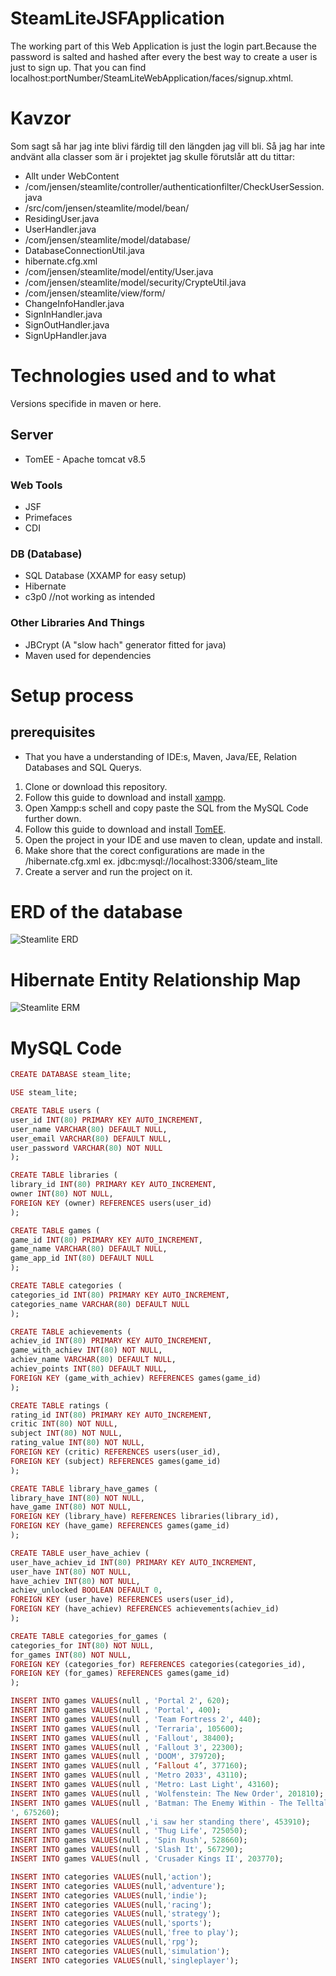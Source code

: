 # SteamLiteJSFApplication
The working part of this Web Application is just the login part.Because the password is salted and hashed after every the best way to create a user is just to sign up. That you can find localhost:portNumber/SteamLiteWebApplication/faces/signup.xhtml.
# Kavzor
Som sagt så har jag inte blivi färdig till den längden jag vill bli. Så jag har inte andvänt alla classer som är i projektet jag skulle förutslår att du tittar:
* Allt under WebContent
* /com/jensen/steamlite/controller/authenticationfilter/CheckUserSession.java
* /src/com/jensen/steamlite/model/bean/
* ResidingUser.java
* UserHandler.java
* /com/jensen/steamlite/model/database/
* DatabaseConnectionUtil.java
* hibernate.cfg.xml
* /com/jensen/steamlite/model/entity/User.java
* /com/jensen/steamlite/model/security/CrypteUtil.java
* /com/jensen/steamlite/view/form/
* ChangeInfoHandler.java
* SignInHandler.java
* SignOutHandler.java
* SignUpHandler.java

# Technologies used and to what
Versions specifide in maven or here.
## Server
* TomEE - Apache tomcat v8.5

### Web Tools
* JSF 
* Primefaces
* CDI

### DB (Database) 
* SQL Database (XXAMP for easy setup)
* Hibernate
* c3p0 //not working as intended

### Other Libraries And Things
* JBCrypt (A "slow hach" generator fitted for java)
* Maven used for dependencies

# Setup process

## prerequisites 
* That you have a understanding of IDE:s, Maven, Java/EE, Relation Databases and SQL Querys. 

1. Clone or download this repository.
2. Follow this guide to download and install [xampp](https://www.youtube.com/watch?v=xdvVKywGlc0).
3. Open Xampp:s schell and copy paste the SQL from the MySQL Code further down.
4. Follow this guide to download and install [TomEE](http://tomee.apache.org/installing-tomee.html).
5. Open the project in your IDE and use maven to clean, update and install.
6. Make shore that the corect configurations are made in the /hibernate.cfg.xml ex. <property name="hibernate.connection.url">jdbc:mysql://localhost:3306/steam_lite</property>
7. Create a server and run the project on it. 

# ERD of the database
![Steamlite ERD](https://github.com/Wedsa95/HibernateSteamLite/blob/master/SteamLite/img/SteamSkinERD.jpg)

# Hibernate Entity Relationship Map
![Steamlite ERM](https://github.com/Wedsa95/HibernateSteamLite/blob/master/SteamLite/img/SteamSkinHR.jpg)

# MySQL Code
```ruby
CREATE DATABASE steam_lite;

USE steam_lite;

CREATE TABLE users (
user_id INT(80) PRIMARY KEY AUTO_INCREMENT,
user_name VARCHAR(80) DEFAULT NULL, 
user_email VARCHAR(80) DEFAULT NULL,
user_password VARCHAR(80) NOT NULL
);

CREATE TABLE libraries (
library_id INT(80) PRIMARY KEY AUTO_INCREMENT,
owner INT(80) NOT NULL,
FOREIGN KEY (owner) REFERENCES users(user_id)
);

CREATE TABLE games (
game_id INT(80) PRIMARY KEY AUTO_INCREMENT,
game_name VARCHAR(80) DEFAULT NULL,
game_app_id INT(80) DEFAULT NULL
);

CREATE TABLE categories (
categories_id INT(80) PRIMARY KEY AUTO_INCREMENT,
categories_name VARCHAR(80) DEFAULT NULL
);

CREATE TABLE achievements (
achiev_id INT(80) PRIMARY KEY AUTO_INCREMENT,
game_with_achiev INT(80) NOT NULL,
achiev_name VARCHAR(80) DEFAULT NULL, 
achiev_points INT(80) DEFAULT NULL,
FOREIGN KEY (game_with_achiev) REFERENCES games(game_id)
);

CREATE TABLE ratings (
rating_id INT(80) PRIMARY KEY AUTO_INCREMENT,
critic INT(80) NOT NULL,
subject INT(80) NOT NULL,
rating_value INT(80) NOT NULL,
FOREIGN KEY (critic) REFERENCES users(user_id),
FOREIGN KEY (subject) REFERENCES games(game_id)
);

CREATE TABLE library_have_games (
library_have INT(80) NOT NULL,
have_game INT(80) NOT NULL,
FOREIGN KEY (library_have) REFERENCES libraries(library_id),
FOREIGN KEY (have_game) REFERENCES games(game_id)
);

CREATE TABLE user_have_achiev (
user_have_achiev_id INT(80) PRIMARY KEY AUTO_INCREMENT,
user_have INT(80) NOT NULL,
have_achiev INT(80) NOT NULL,
achiev_unlocked BOOLEAN DEFAULT 0,
FOREIGN KEY (user_have) REFERENCES users(user_id),
FOREIGN KEY (have_achiev) REFERENCES achievements(achiev_id)
);

CREATE TABLE categories_for_games (
categories_for INT(80) NOT NULL,
for_games INT(80) NOT NULL,
FOREIGN KEY (categories_for) REFERENCES categories(categories_id),
FOREIGN KEY (for_games) REFERENCES games(game_id)
);

INSERT INTO games VALUES(null , 'Portal 2', 620);
INSERT INTO games VALUES(null , 'Portal', 400);
INSERT INTO games VALUES(null , 'Team Fortress 2', 440);
INSERT INTO games VALUES(null , 'Terraria', 105600);
INSERT INTO games VALUES(null , 'Fallout', 38400);
INSERT INTO games VALUES(null , 'Fallout 3', 22300);
INSERT INTO games VALUES(null , 'DOOM', 379720);
INSERT INTO games VALUES(null , ‘Fallout 4’, 377160);
INSERT INTO games VALUES(null , 'Metro 2033', 43110);
INSERT INTO games VALUES(null , 'Metro: Last Light', 43160);
INSERT INTO games VALUES(null , 'Wolfenstein: The New Order', 201810);
INSERT INTO games VALUES(null , 'Batman: The Enemy Within - The Telltale Series
', 675260);
INSERT INTO games VALUES(null ,'i saw her standing there', 453910);
INSERT INTO games VALUES(null , 'Thug Life', 725050);
INSERT INTO games VALUES(null , 'Spin Rush', 528660);
INSERT INTO games VALUES(null , 'Slash It', 567290);
INSERT INTO games VALUES(null , 'Crusader Kings II', 203770);

INSERT INTO categories VALUES(null,'action');
INSERT INTO categories VALUES(null,'adventure');
INSERT INTO categories VALUES(null,'indie');
INSERT INTO categories VALUES(null,'racing');
INSERT INTO categories VALUES(null,'strategy');
INSERT INTO categories VALUES(null,'sports');
INSERT INTO categories VALUES(null,'free to play');
INSERT INTO categories VALUES(null,'rpg');
INSERT INTO categories VALUES(null,'simulation');
INSERT INTO categories VALUES(null,'singleplayer');

```

